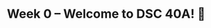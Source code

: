 ---
    title: Week 0 – Welcome to DSC 40A! 👋
    weekNumber: 0
    days:
      - date: 2021-9-23
        events:
          "**LEC 1**{: .label .label-lecture } [Introduction, Learning From Data](../resources/lecture/lec01.pdf)":
            "[C1, P1-5](resources/notes/notes_chapter_1.pdf#page=1)"
---